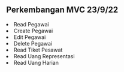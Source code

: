 <h2>
    Perkembangan MVC 23/9/22
</h2>

<li>Read Pegawai</li>
<li>Create Pegawai</li>
<li>Edit Pegawai</li>
<li>Delete Pegawai</li>

<li>Read Tiket Pesawat</li>
<li>Read Uang Representasi</li>
<li>Read Uang Harian</li>

